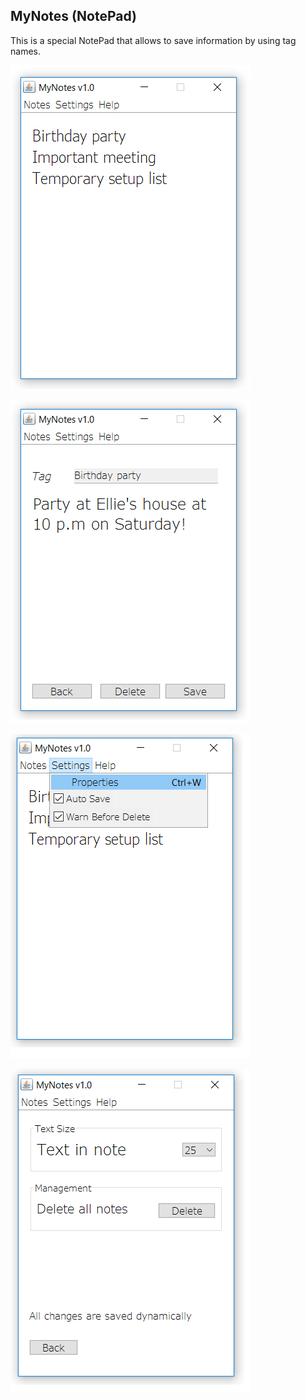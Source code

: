 ## MyNotes (NotePad)

This is a special NotePad that allows to save information by using tag names. 

![alt text](https://github.com/NikGolovan/Java/blob/master/NotePad/Screenshots/Screenshot1.png?raw=true)

![alt text](https://github.com/NikGolovan/Java/blob/master/NotePad/Screenshots/Screenshot2.png?raw=true)

![alt text](https://github.com/NikGolovan/Java/blob/master/NotePad/Screenshots/Screenshot4.png?raw=true)

![alt text](https://github.com/NikGolovan/Java/blob/master/NotePad/Screenshots/Screenshot3.png?raw=true)




